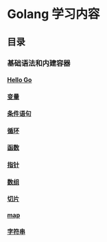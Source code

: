 # Golang 学习内容

## 目录

### 基础语法和内建容器

#### [Hello Go](./basic/basic/hello.go)

#### [变量](./basic/variables/main.go)

#### [条件语句](./basic/branch/main.go)

#### [循环](./basic/loop/main.go)

#### [函数](./basic/function/main.go)

#### [指针](./basic/point/main.go)

#### [数组](./basic/arrays/main.go)

#### [切片](./basic/slice/main.go)

#### [map](./basic/map/main.go)

#### [字符串](./basic/strings/main.go)
